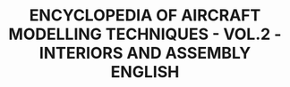---
layout: product
title: "ENCYCLOPEDIA OF AIRCRAFT MODELLING TECHNIQUES - VOL.2 - INTERIORS AND ASSEMBLY ENGLISH"
price: "4500" 
desc: "Enciklopedija tom 2"
img_path: "/assets/img/A.MIG-6051.jpg"
brand: "AMMO"
available: false
special_offer: false
new: false
soon: false
cat: "090000"
subcat: "090100"
subsubcat: "090101"
sifra: "A.MIG-6051"
popular: false
---